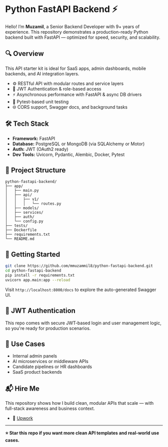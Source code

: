 # Python FastAPI Backend ⚡

Hello! I’m **Muzamil**, a Senior Backend Developer with 9+ years of experience. This repository demonstrates a production-ready Python backend built with FastAPI — optimized for speed, security, and scalability.

## 🔍 Overview

This API starter kit is ideal for SaaS apps, admin dashboards, mobile backends, and AI integration layers.

- ⚙️ RESTful API with modular routes and service layers
- 🔐 JWT Authentication & role-based access
- ⚡ Asynchronous performance with FastAPI & async DB drivers
- 🧪 Pytest-based unit testing
- 🌐 CORS support, Swagger docs, and background tasks

## 🛠️ Tech Stack

- **Framework:** FastAPI
- **Database:** PostgreSQL or MongoDB (via SQLAlchemy or Motor)
- **Auth:** JWT (OAuth2 ready)
- **Dev Tools:** Uvicorn, Pydantic, Alembic, Docker, Pytest

## 📂 Project Structure

```
python-fastapi-backend/
├── app/
│   ├── main.py
│   ├── api/
│   │   ├── v1/
│   │   │   └── routes.py
│   ├── models/
│   ├── services/
│   ├── auth/
│   └── config.py
├── tests/
├── Dockerfile
├── requirements.txt
└── README.md
```

## 🚀 Getting Started

```bash
git clone https://github.com/mmuzammil8/python-fastapi-backend.git
cd python-fastapi-backend
pip install -r requirements.txt
uvicorn app.main:app --reload
```

Visit `http://localhost:8000/docs` to explore the auto-generated Swagger UI.

## 🔐 JWT Authentication

This repo comes with secure JWT-based login and user management logic, so you're ready for production scenarios.

## 🧠 Use Cases

- Internal admin panels
- AI microservices or middleware APIs
- Candidate pipelines or HR dashboards
- SaaS product backends

## 📬 Hire Me

This repository shows how I build clean, modular APIs that scale — with full-stack awareness and business context.

- 💼 [Upwork](https://www.upwork.com/freelancers/~018583e3c5d031feba)

---

**⭐ Star this repo if you want more clean API templates and real-world use cases.**

